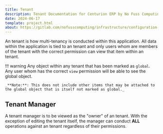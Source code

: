 ```yaml
---
title: Tenant
description: Tenant Documentation for Centurion ERP by No Fuss Computing
date: 2024-06-17
template: project.html
about: https://gitlab.com/nofusscomputing/infrastructure/configuration-management/centurion_erp
---
```


An tenant is how multi-tenancy is conducted within this application. All data within the application is tied to an tenant and only users whom are members of the tenant with the correct permission can view that item within an tenant.

!!! warning
    Any object within any tenant that has been marked as `global`. Any user whom has the correct `view` permission will be able to see the global object. 
    
    _**Note:**: This does not include other items that may be attached to the global object that is itself not marked as global._


## Tenant Manager

A tenant manager is to be viewed as the "owner" of an tenant. With the exception of editing the tenant itself, the manager can conduct **ALL** operations against an tenant regardless of their permissions.
